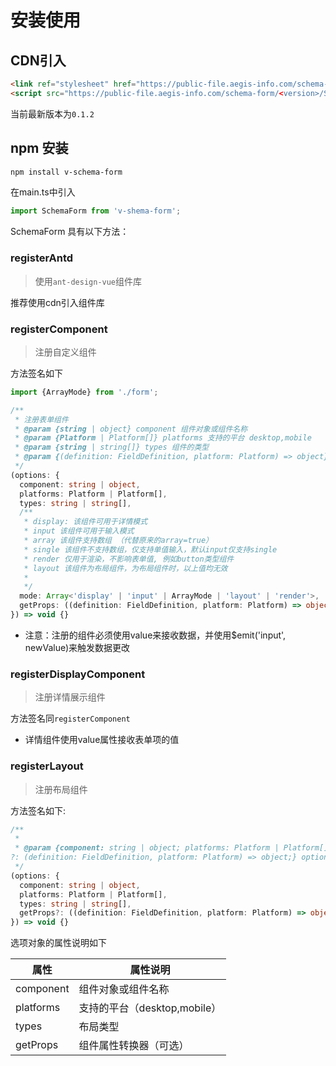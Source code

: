 # 安装使用

## CDN引入

```html
<link ref="stylesheet" href="https://public-file.aegis-info.com/schema-form/<version>/SchemaForm.css">
<script src="https://public-file.aegis-info.com/schema-form/<version>/SchemaForm.umd.min.js.gz"></script>
```
当前最新版本为<code>0.1.2</code>

## npm 安装

```bash
npm install v-schema-form
```

在main.ts中引入
```typescript
import SchemaForm from 'v-shema-form';
```

SchemaForm 具有以下方法：

### registerAntd

> 使用<code>ant-design-vue</code>组件库

推荐使用cdn引入组件库

### registerComponent

> 注册自定义组件

方法签名如下

```typescript
import {ArrayMode} from './form';

/**
 * 注册表单组件
 * @param {string | object} component 组件对象或组件名称
 * @param {Platform | Platform[]} platforms 支持的平台 desktop,mobile
 * @param {string | string[]} types 组件的类型
 * @param {(definition: FieldDefinition, platform: Platform) => object} getProps 组件属性转换器（可选）
 */
(options: {
  component: string | object,
  platforms: Platform | Platform[],
  types: string | string[],
  /**
   * display: 该组件可用于详情模式
   * input 该组件可用于输入模式
   * array 该组件支持数组 （代替原来的array=true）
   * single 该组件不支持数组，仅支持单值输入，默认input仅支持single
   * render 仅用于渲染，不影响表单值, 例如button类型组件
   * layout 该组件为布局组件，为布局组件时，以上值均无效
   *
   */
  mode: Array<'display' | 'input' | ArrayMode | 'layout' | 'render'>,
  getProps: ((definition: FieldDefinition, platform: Platform) => object)
}) => void {}
```
* 注意：注册的组件必须使用value来接收数据，并使用$emit('input', newValue)来触发数据更改

### registerDisplayComponent

> 注册详情展示组件

方法签名同<code>registerComponent</code>

* 详情组件使用value属性接收表单项的值

### registerLayout

> 注册布局组件

方法签名如下:

```typescript
/**
 * 
 * @param {component: string | object; platforms: Platform | Platform[]; types: string | string[]; getProps
?: (definition: FieldDefinition, platform: Platform) => object;} options 选项
 */
(options: {
  component: string | object,
  platforms: Platform | Platform[],
  types: string | string[],
  getProps?: ((definition: FieldDefinition, platform: Platform) => object)
}) => void {}
```


选项对象的属性说明如下

属性|属性说明
---|---
component|组件对象或组件名称
platforms|支持的平台（desktop,mobile）
types| 布局类型
getProps| 组件属性转换器（可选）
